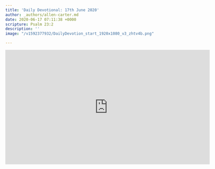 ```yaml
---
title: 'Daily Devotional: 17th June 2020'
author: _authors/allen-carter.md
date: 2020-06-17 07:11:38 +0000
scripture: Psalm 23:2
description: ''
image: "/v1592377932/DailyDevotion_start_1920x1080_v3_zhtv4b.png"

---
```

<iframe src="https://player.vimeo.com/video/429763954" width="640" height="360" frameborder="0" allow="autoplay; fullscreen" allowfullscreen></iframe>